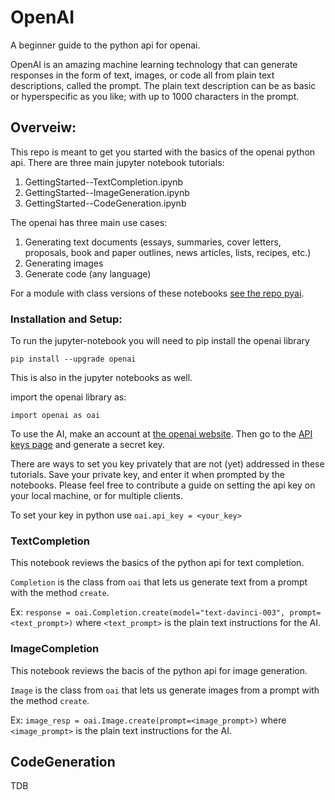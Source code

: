 # OpenAI
A beginner guide to the python api for openai.

OpenAI is an amazing machine learning technology that can generate responses in the form of text, images, or code all from plain text descriptions, called the prompt. The plain text description can be as basic or hyperspecific as you like; with up to 1000 characters in the prompt. 


## Overveiw:

This repo is meant to get you started with the basics of the openai python api. There are three main jupyter notebook tutorials:

1. GettingStarted--TextCompletion.ipynb
2. GettingStarted--ImageGeneration.ipynb
3. GettingStarted--CodeGeneration.ipynb



The openai has three main use cases:

1. Generating text documents (essays, summaries, cover letters, proposals, book and paper outlines, news articles, lists, recipes, etc.) 
2. Generating images
3. Generate code (any language)

For a module with class versions of these notebooks [see the repo pyai](https://github.com/JoetheManHowie/pyai).

### Installation and Setup:

To run the jupyter-notebook you will need to pip install the openai library

`pip install --upgrade openai`

This is also in the jupyter notebooks as well.

import the openai library as:

`import openai as oai`

To use the AI, make an account at [the openai website](https://beta.openai.com). Then go to the [API keys page](https://beta.openai.com/account/api-keys) and generate a secret key.

There are ways to set you key privately that are not (yet) addressed in these tutorials. Save your private key, and enter it when prompted by the notebooks.
Please feel free to contribute a guide on setting the api key on your local machine, or for multiple clients.

To set your key in python use `oai.api_key = <your_key>`




### TextCompletion

This notebook reviews the basics of the python api for text completion.

`Completion` is the class from `oai` that lets us generate text from a prompt with the method `create`.

Ex: `response = oai.Completion.create(model="text-davinci-003", prompt=<text_prompt>)` where `<text_prompt>` is the plain text instructions for the AI.



### ImageCompletion

This notebook reviews the bacis of the python api for image generation.

`Image` is the class from `oai` that lets us generate images from a prompt with the method `create`.



Ex: `image_resp = oai.Image.create(prompt=<image_prompt>)` where `<image_prompt>` is the plain text instructions for the AI.

## CodeGeneration

TDB


